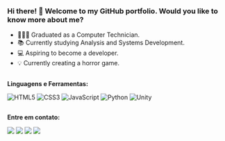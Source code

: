 ### Hi there! 👋 Welcome to my GitHub portfolio. Would you like to know more about me?

- 👨🏼‍🎓 Graduated as a Computer Technician.
- 📚 Currently studying Analysis and Systems Development.
- 💻 Aspiring to become a developer.
- 💡 Currently creating a horror game.

##

**Linguagens e Ferramentas:**  

![HTML5](https://img.shields.io/badge/HTML5-%23E34F26.svg?style=for-the-badge&logo=html5&logoColor=white)
![CSS3](https://img.shields.io/badge/CSS3-%231572B6.svg?style=for-the-badge&logo=css3&logoColor=white)
![JavaScript](https://img.shields.io/badge/JavaScript-%23F7DF1E.svg?style=for-the-badge&logo=javascript&logoColor=black)
![Python](https://img.shields.io/badge/Python-%233776AB.svg?style=for-the-badge&logo=python&logoColor=white)
![Unity](https://img.shields.io/badge/Unity-%23000000.svg?style=for-the-badge&logo=unity&logoColor=white)

##

**Entre em contato:**  

<a href="mailto:sousaoliveiraalan@gmail.com"><img src="https://img.shields.io/badge/Gmail-D14836?style=for-the-badge&logo=gmail&logoColor=white" target="_blank"></a>
<a href="https://www.linkedin.com/in/alan-sousa-oliveira-4a09a6205" target="_blank"><img src="https://img.shields.io/badge/LinkedIn-0077B5?style=for-the-badge&logo=linkedin&logoColor=white" target="_blank"></a>
<a href="https://instagram.com/ols.alan" target="_blank"><img src="https://img.shields.io/badge/Instagram-E4405F?style=for-the-badge&logo=instagram&logoColor=white" target="_blank"></a>
<a href="https://owldev.com.br" target="_blank"><img src="https://img.shields.io/badge/Meu%20Site-000000?style=for-the-badge&logo=firefox-browser&logoColor=white" target="_blank"></a>
